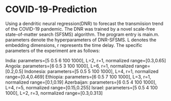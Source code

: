 # COVID-19-Prediction

Using a dendritic neural regression(DNR) to forecast the transmiision trend of the COVID-19 pandemic. The DNR was trained by a novel scale-free state-of-matter search (SFSMS) algorithm. The program entry is main.m. parameters denote the hyperparameters of DNR-SFSMS. L denotes the embedding dimensions, r represents the time delay. The specific parameters of the experiment are as follows:

India: parameters=[5 0.5 6 100 1000], L=2, r=1, normalized range=[0.3,0.65] 
Angola: parameters=[6 0.5 3 100 1000], L=6, r=1, normalized range=[0.2,0.5] 
Indonesia: parameters=[5 0.5 5 100 1000], L=4, r=1, normalized range=[0.4,0.469] 
Ethiopia: parameters=[6 0.5 7 100 1000], L=3, r=1, normalized range=[0.1,0.19] 
Azerbaijan: parameters=[6 0.5 4 100 1000], L=4, r=5, normalized range=[0.15,0.255] 
Israel: parameters=[5 0.5 4 100 1000], L=2, r=3, normalized range=[0.3,0.313]

